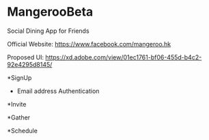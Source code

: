# MangerooBeta
Social Dining App for Friends

Official Website: https://www.facebook.com/mangeroo.hk

Proposed UI: https://xd.adobe.com/view/01ec1761-bf06-455d-b4c2-92e4295d8145/

*SignUp

- Email address Authentication

*Invite

*Gather

*Schedule
